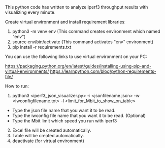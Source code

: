 This python code has written to analyze iperf3 throughput results with visualizing every minute.

Create virtual environment and install requirement libraries:
1) python3 -m venv env (This command creates environment which named "env")
2) source env/bin/activate (This command activates "env" environment)
3) pip install -r requirements.txt 

You can use the following links to use virtual environment on your PC:

https://packaging.python.org/en/latest/guides/installing-using-pip-and-virtual-environments/ 
https://learnpython.com/blog/python-requirements-file/


How to run:
1) python3 <iperf3_json_visualizer.py> -i <jsonfilename.json> -w <iwconfigfilename.txt>  -l <limit_for_Mbit_to_show_on_table> 
* Type the json file name that you want it to be read.
* Type the iwconfig file name that you want it to be read. (Optional)
* Type the Mbit limit which speed you run with iperf3
2) Excel file will be created automatically.
3) Table will be created automatically.
4) deactivate (for virtual environment)
